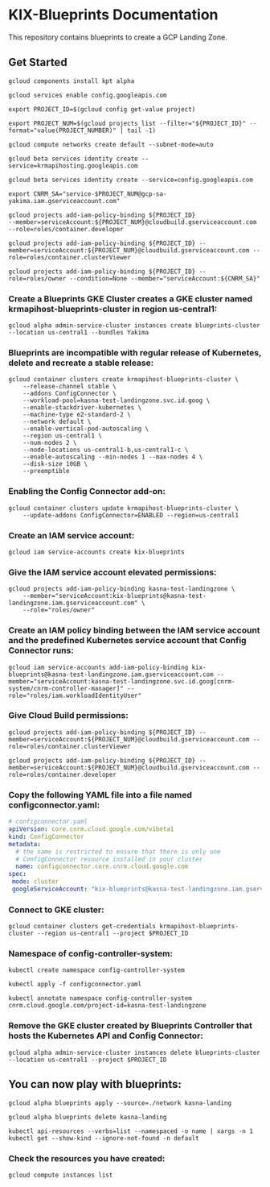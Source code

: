 # KIX-Blueprints Documentation

This repository contains blueprints to create a GCP Landing Zone.

## Get Started

```
gcloud components install kpt alpha
```

```
gcloud services enable config.googleapis.com
```

```
export PROJECT_ID=$(gcloud config get-value project)
```

```
export PROJECT_NUM=$(gcloud projects list --filter="${PROJECT_ID}" --format="value(PROJECT_NUMBER)" | tail -1)
```

```
gcloud compute networks create default --subnet-mode=auto
```

```
gcloud beta services identity create --service=krmapihosting.googleapis.com
```

```
gcloud beta services identity create --service=config.googleapis.com
```

```
export CNRM_SA="service-$PROJECT_NUM@gcp-sa-yakima.iam.gserviceaccount.com"
```

```
gcloud projects add-iam-policy-binding ${PROJECT_ID}
--member=serviceAccount:${PROJECT_NUM}@cloudbuild.gserviceaccount.com
--role=roles/container.developer
```

```
gcloud projects add-iam-policy-binding ${PROJECT_ID} --member=serviceAccount:${PROJECT_NUM}@cloudbuild.gserviceaccount.com --role=roles/container.clusterViewer
```

```
gcloud projects add-iam-policy-binding ${PROJECT_ID} --role=roles/owner --condition=None --member="serviceAccount:${CNRM_SA}"
```

### Create a Blueprints GKE Cluster creates a GKE cluster named krmapihost-blueprints-cluster in region us-central1:
```
gcloud alpha admin-service-cluster instances create blueprints-cluster --location us-central1 --bundles Yakima
```

### Blueprints are incompatible with regular release of Kubernetes, delete and recreate a stable release:
```
gcloud container clusters create krmapihost-blueprints-cluster \
    --release-channel stable \
    --addons ConfigConnector \
    --workload-pool=kasna-test-landingzone.svc.id.goog \
    --enable-stackdriver-kubernetes \
    --machine-type e2-standard-2 \
    --network default \
    --enable-vertical-pod-autoscaling \
    --region us-central1 \
    --num-nodes 2 \
    --node-locations us-central1-b,us-central1-c \
    --enable-autoscaling --min-nodes 1 --max-nodes 4 \
    --disk-size 10GB \
    --preemptible
```

### Enabling the Config Connector add-on:
```
gcloud container clusters update krmapihost-blueprints-cluster \
    --update-addons ConfigConnector=ENABLED --region=us-central1
```

### Create an IAM service account:
```
gcloud iam service-accounts create kix-blueprints
```

### Give the IAM service account elevated permissions:
```
gcloud projects add-iam-policy-binding kasna-test-landingzone \
    --member="serviceAccount:kix-blueprints@kasna-test-landingzone.iam.gserviceaccount.com" \
    --role="roles/owner"
```

### Create an IAM policy binding between the IAM service account and the predefined Kubernetes service account that Config Connector runs:
```
gcloud iam service-accounts add-iam-policy-binding kix-blueprints@kasna-test-landingzone.iam.gserviceaccount.com --member="serviceAccount:kasna-test-landingzone.svc.id.goog[cnrm-system/cnrm-controller-manager]" --role="roles/iam.workloadIdentityUser"
```

### Give Cloud Build permissions:
```
gcloud projects add-iam-policy-binding ${PROJECT_ID} --member=serviceAccount:${PROJECT_NUM}@cloudbuild.gserviceaccount.com --role=roles/container.clusterViewer
```

```
gcloud projects add-iam-policy-binding ${PROJECT_ID} --member=serviceAccount:${PROJECT_NUM}@cloudbuild.gserviceaccount.com --role=roles/container.developer
```

### Copy the following YAML file into a file named configconnector.yaml:

```yaml
# configconnector.yaml
apiVersion: core.cnrm.cloud.google.com/v1beta1
kind: ConfigConnector
metadata:
  # the name is restricted to ensure that there is only one
  # ConfigConnector resource installed in your cluster
  name: configconnector.core.cnrm.cloud.google.com
spec:
 mode: cluster
 googleServiceAccount: "kix-blueprints@kasna-test-landingzone.iam.gserviceaccount.com"
```

### Connect to GKE cluster:
```
gcloud container clusters get-credentials krmapihost-blueprints-cluster --region us-central1 --project $PROJECT_ID
```

### Namespace of config-controller-system:
```
kubectl create namespace config-controller-system
```

```
kubectl apply -f configconnector.yaml
```

```
kubectl annotate namespace config-controller-system cnrm.cloud.google.com/project-id=kasna-test-landingzone
```

### Remove the GKE cluster created by Blueprints Controller that hosts the Kubernetes API and Config Connector:
```
gcloud alpha admin-service-cluster instances delete blueprints-cluster --location us-central1 --project $PROJECT_ID
```

## You can now play with blueprints:
```
gcloud alpha blueprints apply --source=./network kasna-landing
```

```
gcloud alpha blueprints delete kasna-landing
```

```
kubectl api-resources --verbs=list --namespaced -o name | xargs -n 1 kubectl get --show-kind --ignore-not-found -n default
```

### Check the resources you have created:
```
gcloud compute instances list
```
